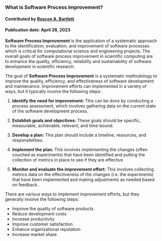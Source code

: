 ### What is Software Process Improvement?
#### Contributed by  [Roscoe A. Bartlett](https://github.com/bartlett)
#### Publication date: April 28, 2023

<!--- deck start --->

**Software Process Improvement** is the application of a systematic approach to the identification, evaluation, and improvement of software processes which is critical for computational science and engineering projects.
The overall goals of software process improvement in scientific computing are to enhance the quality, efficiency, reliability and sustainability of software development in scientific research.

<!--- deck end --->

<!--- body start --->

The goal of **Software Process Improvement** is a systematic methodology to improve the quality, efficiency, and effectiveness of software development and maintenance.
Improvement efforts can implemented in a variety of ways, but it typically involve the following steps:

1. **Identify the need for improvement:**  This can be done by conducting a process assessment, which involves gathering data on the current state of the software development process.

2. **Establish goals and objectives:**  These goals should be specific, measurable, achievable, relevant, and time-bound.

3. **Develop a plan:** This plan should include a timeline, resources, and responsibilities.

4. **Implement the plan:** This involves implementing the changes (often couched as experiments) that have been identified and putting the collection of metrics in place to see if they are effective.

5. **Monitor and evaluate the improvement effort:** This involves collecting metrics data on the effectiveness of the changes (i.e. the experiments) that have been implemented and making adjustments as needed based on feedback.

There are various ways to implement improvement efforts, but they generally involve the following steps:

* Improve the quality of software products
* Reduce development costs
* Increase productivity
* Improve customer satisfaction
* Enhance organizational reputation
* Increase market share

<!--- body end  --->
 
<!---
Publish: yes
Pinned: yes
Topics: software process improvement
--->
